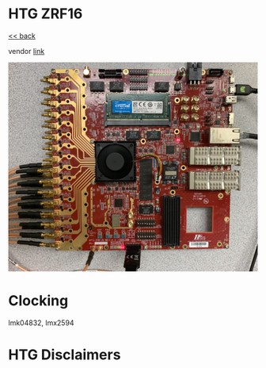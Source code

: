 # HTG ZRF16

[<< back](../readme.md#platforms)

vendor [link][htg-zrf16]

![](../../../_static/img/rfsoc/readme/zrf1629dr.jpeg)

# Clocking
lmk04832, lmx2594

# HTG Disclaimers


[htg-zrf16]: http://www.hitechglobal.com/Boards/16ADC-DAC_Zynq_RFSOC.htm
[htg-disclaimers]: ./zrf16#htg-disclaimers
